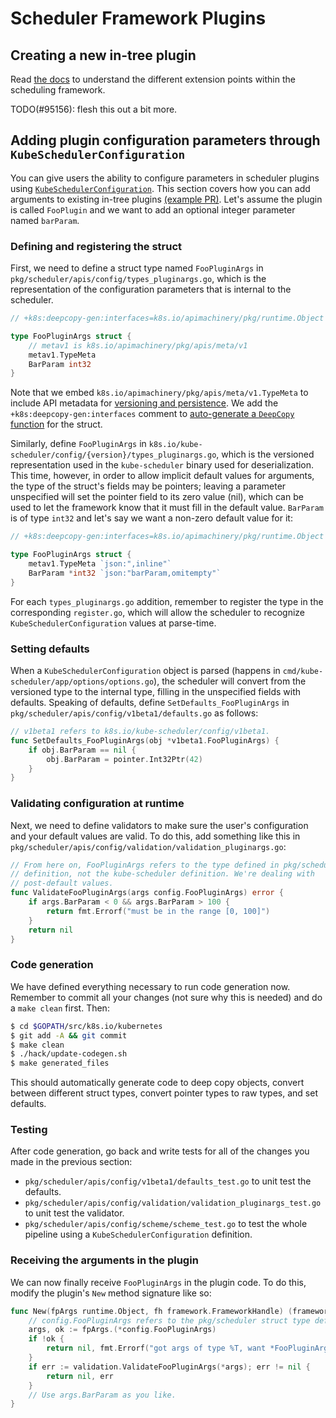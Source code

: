 # Scheduler Framework Plugins

## Creating a new in-tree plugin

Read [the docs](https://kubernetes.io/docs/concepts/scheduling-eviction/scheduling-framework/)
to understand the different extension points within the scheduling framework.

TODO(#95156): flesh this out a bit more.

## Adding plugin configuration parameters through `KubeSchedulerConfiguration`

You can give users the ability to configure parameters in scheduler plugins using
[`KubeSchedulerConfiguration`](https://kubernetes.io/docs/reference/scheduling/config/).
This section covers how you can add arguments to existing in-tree plugins [(example PR)](https://github.com/kubernetes/kubernetes/pull/94814).
Let's assume the plugin is called `FooPlugin` and we want to add an optional
integer parameter named `barParam`.

### Defining and registering the struct

First, we need to define a struct type named `FooPluginArgs` in
`pkg/scheduler/apis/config/types_pluginargs.go`, which is the representation of
the configuration parameters that is internal to the scheduler.

```go
// +k8s:deepcopy-gen:interfaces=k8s.io/apimachinery/pkg/runtime.Object

type FooPluginArgs struct {
	// metav1 is k8s.io/apimachinery/pkg/apis/meta/v1
	metav1.TypeMeta
	BarParam int32
}
```

Note that we embed `k8s.io/apimachinery/pkg/apis/meta/v1.TypeMeta` to include
API metadata for [versioning and persistence](https://github.com/kubernetes/community/blob/master/contributors/devel/sig-architecture/api-conventions.md#api-conventions).
We add the `+k8s:deepcopy-gen:interfaces` comment to [auto-generate a `DeepCopy` function](https://github.com/kubernetes/kubernetes/tree/master/staging/src/k8s.io/code-generator)
for the struct.

Similarly, define `FooPluginArgs` in `k8s.io/kube-scheduler/config/{version}/types_pluginargs.go`,
which is the versioned representation used in the `kube-scheduler` binary used
for deserialization. This time, however, in order to allow implicit default
values for arguments, the type of the struct's fields may be pointers; leaving
a parameter unspecified will set the pointer field to its zero value (nil),
which can be used to let the framework know that it must fill in the default
value. `BarParam` is of type `int32` and let's say we want a non-zero default
value for it:

```go
// +k8s:deepcopy-gen:interfaces=k8s.io/apimachinery/pkg/runtime.Object

type FooPluginArgs struct {
	metav1.TypeMeta `json:",inline"`
	BarParam *int32 `json:"barParam,omitempty"`
}
```

For each `types_pluginargs.go` addition, remember to register the type in the
corresponding `register.go`, which will allow the scheduler to recognize
`KubeSchedulerConfiguration` values at parse-time.

### Setting defaults

When a `KubeSchedulerConfiguration` object is parsed (happens in
`cmd/kube-scheduler/app/options/options.go`), the scheduler will convert from
the versioned type to the internal type, filling in the unspecified fields with
defaults. Speaking of defaults, define `SetDefaults_FooPluginArgs` in
`pkg/scheduler/apis/config/v1beta1/defaults.go` as follows:

```go
// v1beta1 refers to k8s.io/kube-scheduler/config/v1beta1.
func SetDefaults_FooPluginArgs(obj *v1beta1.FooPluginArgs) {
	if obj.BarParam == nil {
		obj.BarParam = pointer.Int32Ptr(42)
	}
}
```

### Validating configuration at runtime

Next, we need to define validators to make sure the user's configuration and
your default values are valid. To do this, add something like this in
`pkg/scheduler/apis/config/validation/validation_pluginargs.go`:

```go
// From here on, FooPluginArgs refers to the type defined in pkg/scheduler
// definition, not the kube-scheduler definition. We're dealing with
// post-default values.
func ValidateFooPluginArgs(args config.FooPluginArgs) error {
	if args.BarParam < 0 && args.BarParam > 100 {
		return fmt.Errorf("must be in the range [0, 100]")
	}
	return nil
}
```

### Code generation

We have defined everything necessary to run code generation now. Remember to
commit all your changes (not sure why this is needed) and do a `make clean`
first. Then:

```sh
$ cd $GOPATH/src/k8s.io/kubernetes
$ git add -A && git commit
$ make clean
$ ./hack/update-codegen.sh
$ make generated_files
```

This should automatically generate code to deep copy objects, convert between
different struct types, convert pointer types to raw types, and set defaults.

### Testing

After code generation, go back and write tests for all of the changes you made
in the previous section:

- `pkg/scheduler/apis/config/v1beta1/defaults_test.go` to unit test the
  defaults.
- `pkg/scheduler/apis/config/validation/validation_pluginargs_test.go` to unit
  test the validator.
- `pkg/scheduler/apis/config/scheme/scheme_test.go` to test the whole pipeline
  using a `KubeSchedulerConfiguration` definition.

### Receiving the arguments in the plugin

We can now finally receive `FooPluginArgs` in the plugin code. To do this,
modify the plugin's `New` method signature like so:

```go
func New(fpArgs runtime.Object, fh framework.FrameworkHandle) (framework.Plugin, error) {
	// config.FooPluginArgs refers to the pkg/scheduler struct type definition.
	args, ok := fpArgs.(*config.FooPluginArgs)
	if !ok {
		return nil, fmt.Errorf("got args of type %T, want *FooPluginArgs", fpArgs)
	}
	if err := validation.ValidateFooPluginArgs(*args); err != nil {
		return nil, err
	}
	// Use args.BarParam as you like.
}
```
